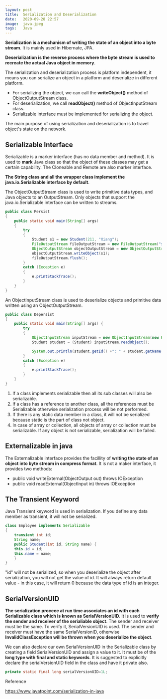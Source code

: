 ```yaml
---
layout: post
title:  Serialization and Deserialization
date:   2020-09-28 22:57
image:  java.jpeg
tags:   Java
---
```


**Serialization is a mechanism of writing the state of an object into a byte stream**. It is mainly used in Hibernate, JPA.

**Deserialization is the reverse process where the byte stream is used to recreate the actual Java object in memory**.

The serialization and deserialization process is platform independent, it means you can serialize an object in a platform and deserialize in different platform.

* For serializing the object, we can call the **writeObject()** method of ObjectOutputStream class.
* For deserialization, we call **readObject()** method of ObjectInputStream class.
* Serializable interface must be implemented for serializing the object. 

The main purpose of using serialization and deserialization is to travel object's state on the network.

## Serializable Interface

Serializable is a marker interface (has no data member and method). It is used to **mark** Java class so that the object of these classes may get a certain capability. The Cloneable and Remote are also marker interface.

**The String class and all the wrapper class implement the java.io.Serializable interface by default**.

The ObjectOutputStream class is used to write primitive data types, and Java objects to an OutputStream. Only objects that support the java.io.Serializable interface can be written to streams.

```java
public class Persist
{
    public static void main(String[] args)
    {
        try
        {
            Student s1 = new Student(211, "Xiang");
            FileOutputStream fileOutputStream = new FileOutputStream("student.txt");
            ObjectOutputStream objectOutputStream = new ObjectOutputStream(fileOutputStream);
            objectOutputStream.writeObject(s1);
            fileOutputStream.flush();
        }
        catch (Exception e)
        {
            e.printStackTrace();
        }
    }
}
```

An ObjectInputStream class is used to deserialize objects and primitive data written using an ObjectOutputStream.

```java
public class Depersist
{
    public static void main(String[] args) {
        try
        {
            ObjectInputStream inputStream = new ObjectInputStream(new FileInputStream("student.txt"));
            Student student = (Student) inputStream.readObject();

            System.out.println(student.getId() +": " + student.getName());
        }
        catch (Exception e)
        {
            e.printStackTrace();
        }
    }
}
```

1. If a class implements serializable then all its sub classes will also be serializable.
2. If a class has a reference to another class, all the references must be Serializable otherwise serialization process will be not performed.
3. If there is any static data member in a class, it will not be serialized because static is the part of class not object.
4. In case of array or collection, all objects of array or collection must be serializable. If any object is not serializable, serialization will be failed.

## Externalizable in java

The Externalizable interface provides the facillity of **writing the state of an object into byte stream in compress format**. It is not a maker interface, it provides two methods:

* public void writeExternal(ObjectOutput out) throws IOException
* public void readExternal(ObjectInput in) throws IOException

## The Transient Keyword

Java Transient keyword is used in serialization. If you define any data member as transient, it will not be serialized.

```java
class Employee implements Serializable
{  
    transient int id;  
    String name;  
    public Student(int id, String name) {  
    this.id = id;  
    this.name = name;  
    }  
}  
```

"id" will not be serialized, so when you deserialize the object after serialization, you will not get the value of id. It will always return default value - in this case, it will return 0 because the data type of id is an integer.

## SerialVersionUID

**The serialization proceee at run time associates an id with each Serializable class which is known as SerialVersionUID**. It is used to **verify the sender and receiver of the serialiable object**. The sender and receiver must be the same. To verify it, SerialVersionUID is used. The sender and receiver must have the same SerialVersionID, otherwise **InvalidClassException will be thrown when you deserialize the object**. 

We can also declare our own SerialVersionUID in the Serializable class by creating a field SerialVersionUID and assign a value to it. It must be of the **long type with final and static keywords**. It is suggested to explicitly declare the serialVersionUID field in the class and have it private also.

```java
private static final long serialVersionUID=1L;  
```

Reference

<https://www.javatpoint.com/serialization-in-java>


